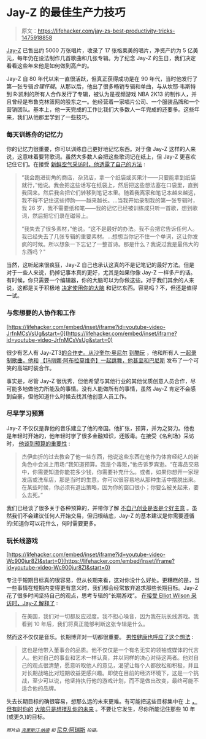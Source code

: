 # Jay-Z 的最佳生产力技巧

> 原文：<https://lifehacker.com/jay-zs-best-productivity-tricks-1475918858>

[Jay-Z](http://en.wikipedia.org/wiki/Jay-Z) 已售出约 5000 万张唱片，收录了 17 张格莱美的唱片，净资产约为 5 亿美元，每年仍在设法制作几首歌曲和几张专辑。为了纪念 Jay-Z 的生日，我们决定看看这些年来他是如何做到高产的。



Jay-Z 自 80 年代以来一直很活跃，但真正获得成功是在 90 年代，当时他发行了第一张专辑*合理怀疑*。从那以后，他出了很多畅销专辑和单曲，与从坎耶·韦斯特到 R·凯利的所有人合作发行了专辑，被认为是视频游戏 NBA 2K13 的制作人，并且曾经是布鲁克林篮网的股东之一。他经营着一家唱片公司、一个服装品牌和一个营销团队。基本上，他一天完成的工作比我们大多数人一年完成的还要多。这些年来，我们从他那里学到了一些技巧。

### 每天训练你的记忆力

你的记忆力很重要，你可以训练自己更好地记忆东西。对于像 Jay-Z 这样的人来说，这意味着要背歌词。虽然大多数人会把这些歌词记在纸上，但 Jay-Z 更喜欢记住它们。在接受 [新鲜空气采访时，他透露了自己的方法](http://www.npr.org/2010/11/16/131334322/the-fresh-air-interview-jay-z-decoded) :

> “我会跑进街角的商店，杂货店，拿一个纸袋或买果汁——只要能拿到纸袋就行，”他说。我会把这些话写在纸袋上，然后把这些想法塞在口袋里，直到我回来。然后我会把它们转移到笔记本里。随着我离家和笔记本越来越远，我不得不记住这些押韵——越来越长。...当我开始录制我的第一张专辑时，我 26 岁，我不需要纸和笔——我的记忆已经被训练成只听一首歌，想到歌词，然后把它们录在磁带上。
> 
> “我失去了很多素材，”他说。“这不是最好的办法。我不会把它告诉任何人。我已经失去了几张专辑的重要素材。...想想当你记不住一个单词，这让你发疯的时候。所以想象一下忘记了一整首诗。那是什么？我说过我是最伟大的东西吗？"

当然，这听起来很疯狂，Jay-Z 自己也承认这真的不是记笔记的最好方法。但是对于一些人来说，扔掉记事本真的更好，尤其是如果你像 Jay-Z 一样多产的话。有时候，你只需要一个编辑器，你的大脑可以为你做这些。对于我们其余的人来说，这都是关于积极地 [决定使用你的大脑](https://lifehacker.com/how-i-learned-to-rely-on-my-own-memory-and-stop-depend-5971452) 和记忆东西。容易吗？不，但还是值得一试。

### 与您想要的人协作和工作

 [https://lifehacker.com/embed/inset/iframe?id=youtube-video-JrfnMCsVsUg&start=0](https://lifehacker.com/embed/inset/iframe?id=youtube-video-JrfnMCsVsUg&start=0) 

很少有艺人有 Jay-ZT3[的合作史。从沙奎尔·奥尼尔](http://en.wikipedia.org/wiki/List_of_songs_recorded_by_Jay-Z) [到酷玩](http://www.youtube.com/watch?v=WMsPh8TuVhc) ，他和所有人 [一起录制歌曲，他和](http://www.youtube.com/watch?v=WMsPh8TuVhc) [【玛丽娜·阿布拉莫维奇】](http://flavorwire.com/403559/jay-z-and-marina-abramovic-pop-music-stops-ripping-off-high-art-starts-trying-to-become-high-art/)[一起跳舞，他甚至和巴尼斯](http://nypost.com/2013/11/21/jay-zs-glitzy-collection-unveiled-at-barneys/) 发布了一个可笑的高端时装合作。

事实是，尽管 Jay-Z 很优秀，但他希望与其他行业的其他优质创意人员合作，尽可能多地做他力所能及的事情。没有人能做所有的事情，虽然 Jay-Z 肯定不会感到自豪，但他知道什么时候去找其他创意人员工作。

### 尽早学习预算

Jay-Z 不仅仅是靠他的音乐建立了他的帝国。他扩张，预算，并为之努力。他也是年轻时开始的，他年轻时学了很多金融知识，还贩毒。在接受《名利场》采访时， [他谈到预算的重要性](http://www.vanityfair.com/online/daily/2013/10/jay-z-beyonce-blue-ivy-story) :

> 杰伊曲折的过去教会了他一些东西，他说这些东西在他作为体育经纪人的新角色中会派上用场:“我知道预算。我是个毒贩，”他告诉罗宾逊。“在毒品交易中，你需要知道你能花多少钱，你需要补充什么。或者，如果你想开一家理发店或洗车店，那是当时的生意。你可以很容易地从那种生活中摆脱出来。在某些时候，你必须有退出策略，因为你的窗口很小；你要么被关起来，要么去死。”

我们已经谈了很多关于各种预算的，并带你了解 [不自己创业是否是个好主意](https://lifehacker.com/should-i-start-my-own-business-498632898) 。虽然我们不会建议任何人开始交易，但归根结底，Jay-Z 的基本建议是你需要遵循的:知道你可以花什么，何时需要更多。

### 玩长线游戏

 [https://lifehacker.com/embed/inset/iframe?id=youtube-video-Wc900jur8ZI&start=0](https://lifehacker.com/embed/inset/iframe?id=youtube-video-Wc900jur8ZI&start=0) 

专注于短期目标真的很容易，但从长期来看，这对你没什么好处。更糟糕的是，当一些事情在短期内变得更有意义时，我们都会经常放弃追求那些长期目标。Jay-Z 花了很多时间坚持自己的观点，思考专辑的“长期游戏”。 [在接受 Elliot Wilson 采访时，Jay-Z 解释了](http://www.youtube.com/watch?v=Wc900jur8ZI#t=0) :

> 在美国，我们对一切都反应过度。我不担心噪音，因为我在玩长线游戏。我看到 10 年后，我们将真正能够判断这张专辑是什么。

然而这不仅仅是音乐。长期博弈对一切都很重要。 [男性健康也呼应了这个想法](http://www.menshealth.com/best-life/not-businessman-business-man?fullpage=true) :

> 这也是他带入董事会的品质。他不仅仅是一个有名无实的领袖或媒体的代言人。他对自己的事业和艺术一样认真，并以同样的决心对待这两者。他对自己的观点很清楚，愿意听取他人的意见，渴望让每个人都放松和积极，并且对长期战略比对短期收益更感兴趣。即使在目前的经济环境下，这是一个挑战，至少可以说，他坚持执行他的游戏计划，而不是做出改变，最终可能不适合他的品牌。

失去长期目标的确很容易，想那么远的未来更难。有可能把这些目标集中在 上 [，但有时你的](https://lifehacker.com/focus-your-ambitions-with-the-lifehacker-hierarchy-of-g-5912971) [大脑只是想搅乱你的未来](http://lifehacker.com/how-our-brains-stop-us-from-achieving-our-goals-and-ho-5928698) 。不要让它发生，尽你所能记住那些 10 年(或更久)的目标。

<small>*照片由*</small> [<small>*克里斯汀·纳德*</small>](http://www.flickr.com/photos/83251575@N04/7640329884/in/photolist-cD9FTA-7HQPSA-8x6U7r-8x6Ubp-aDchn1-dtTc8Y-bCM3PS-aQSHAa-9L3DEf-8yDwR5-bVMgkE-bVMgRY-9KZSYz-9KZT6c-df9D5R-df9CU6-8M3rd9-hyDkQ3-9xAXaz-9xAWzz-9xARBk-9xAWQZ-9xATSg-9xDSqY-9xDWtN) <small>*和*</small> [尼克·阿瑞斯](http://www.flickr.com/photos/9993075@N06/2678453389/in/photolist-55FLSR-5c6iix-5ncoPJ-5o2WfU-5p8w8o-5tzhjp-5u1e89-5uBohB-5DfGXv-5MRSty-5WsjQv-5XW3k4-62LD8Z-62LEPx-62LFqP-62QVb5-62QVKf-657VsP-66VG3J-68vjKV-68zxeQ-68zxij-6bwpkt-6bwpmk-6bAwB5-6hSkjK-6jZGMH-6k4Tqd-6NEwkZ-6NJwNU-6NJApo-6XUQWB-6XYRvb-713m5r-7iWW5W-7jm7SP-7oDdKZ-dSXXyh-dTUAhR-dUSc9a-dmyfCP-aYWk56-aFAaK6-aFATbM-9ZA9J6-bt4mNt-dSZe91-bH1iX8-chEwR9-cnchKE-aFDjPB) <small>*拍摄。*</small>